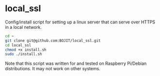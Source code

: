 # local_ssl
Config/install script for setting up a linux server that can serve over HTTPS in a local network.

```bash
cd ~
git clone git@github.com:BOJIT/local_ssl.git
cd local_ssl
chmod +x install.sh
sudo ./install.sh
```

Note that this script was written for and tested on Raspberry Pi/Debian distributions.
It may not work on other systems.
